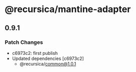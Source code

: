 # @recursica/mantine-adapter

## 0.9.1

### Patch Changes

- c6973c2: first publish
- Updated dependencies [c6973c2]
  - @recursica/common@1.0.1
